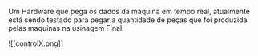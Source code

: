 Um Hardware que pega os dados da maquina em tempo real, atualmente está sendo testado para pegar a quantidade de peças que foi produzida pelas maquinas na usinagem Final.

![[controlX.png]]


